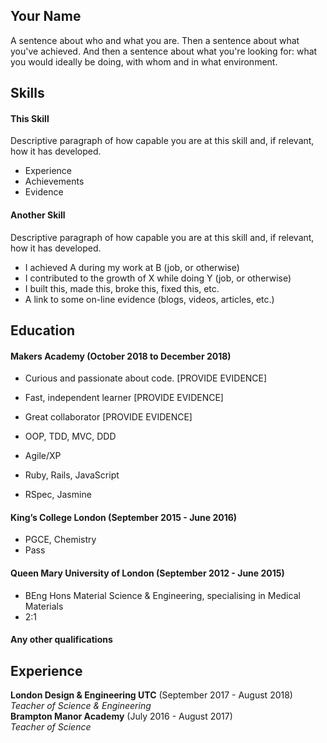## Your Name

A sentence about who and what you are. Then a sentence about what you've achieved. And then a sentence about what you're looking for: what you would ideally be doing, with whom and in what environment.

## Skills

#### This Skill

Descriptive paragraph of how capable you are at this skill and, if relevant, how it has developed.

- Experience
- Achievements
- Evidence

#### Another Skill

Descriptive paragraph of how capable you are at this skill and, if relevant, how it has developed.

- I achieved A during my work at B (job, or otherwise)
- I contributed to the growth of X while doing Y (job, or otherwise)
- I built this, made this, broke this, fixed this, etc.
- A link to some on-line evidence (blogs, videos, articles, etc.)

## Education

#### Makers Academy (October 2018 to December 2018)

- Curious and passionate about code. [PROVIDE EVIDENCE]
- Fast, independent learner [PROVIDE EVIDENCE]
- Great collaborator [PROVIDE EVIDENCE]

- OOP, TDD, MVC, DDD
- Agile/XP
- Ruby, Rails, JavaScript
- RSpec, Jasmine

#### King’s College London (September 2015 - June 2016)

- PGCE, Chemistry
- Pass

#### Queen Mary University of London (September 2012 - June 2015)

- BEng Hons Material Science & Engineering, specialising in Medical Materials
- 2:1

#### Any other qualifications

## Experience

**London Design & Engineering UTC** (September 2017 - August 2018)    
*Teacher of Science & Engineering*  
**Brampton Manor Academy** (July 2016 - August 2017)   
*Teacher of Science*
